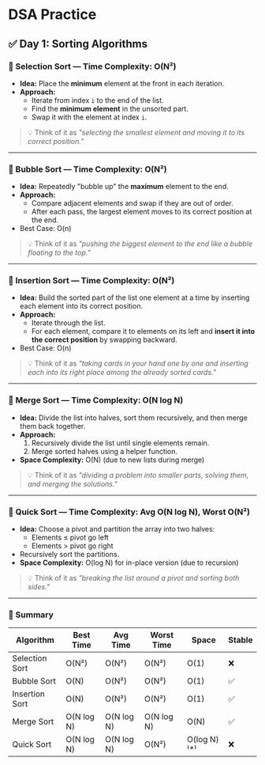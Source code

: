 # DSA Practice

## ✅ Day 1: Sorting Algorithms

### 🔹 Selection Sort — Time Complexity: O(N²)

- **Idea:** Place the **minimum** element at the front in each iteration.
- **Approach:**
  - Iterate from index `i` to the end of the list.
  - Find the **minimum element** in the unsorted part.
  - Swap it with the element at index `i`.

> 💡 Think of it as *"selecting the smallest element and moving it to its correct position."*

---

### 🔹 Bubble Sort — Time Complexity: O(N²)

- **Idea:** Repeatedly "bubble up" the **maximum** element to the end.
- **Approach:**
  - Compare adjacent elements and swap if they are out of order.
  - After each pass, the largest element moves to its correct position at the end.
- Best Case: O(n)  

> 💡 Think of it as *"pushing the biggest element to the end like a bubble floating to the top."*

---
### 🔹 Insertion Sort — Time Complexity: O(N²)

- **Idea:** Build the sorted part of the list one element at a time by inserting each element into its correct position.
- **Approach:**
  - Iterate through the list.
  - For each element, compare it to elements on its left and **insert it into the correct position** by swapping backward.
- Best Case: O(n)
  
> 💡 Think of it as *"taking cards in your hand one by one and inserting each into its right place among the already sorted cards."*

---
### 🔹 Merge Sort — Time Complexity: O(N log N)

- **Idea:** Divide the list into halves, sort them recursively, and then merge them back together.
- **Approach:**
  1. Recursively divide the list until single elements remain.
  2. Merge sorted halves using a helper function.
- **Space Complexity:** O(N) (due to new lists during merge)


> 💡 Think of it as *"dividing a problem into smaller parts, solving them, and merging the solutions."*

---

### 🔹 Quick Sort — Time Complexity: Avg O(N log N), Worst O(N²)

- **Idea:** Choose a pivot and partition the array into two halves:
  - Elements ≤ pivot go left
  - Elements > pivot go right
- Recursively sort the partitions.
- **Space Complexity:** O(log N) for in-place version (due to recursion)


> 💡 Think of it as *"breaking the list around a pivot and sorting both sides."*

---

### 🧠 Summary

| Algorithm       | Best Time | Avg Time   | Worst Time | Space     | Stable 
|----------------|-----------|------------|------------|-----------|--------
| Selection Sort | O(N²)     | O(N²)      | O(N²)      | O(1)      | ❌     
| Bubble Sort    | O(N)      | O(N²)      | O(N²)      | O(1)      | ✅     
| Insertion Sort | O(N)      | O(N²)      | O(N²)      | O(1)      | ✅    
| Merge Sort     | O(N log N)| O(N log N) | O(N log N) | O(N)      | ✅    
| Quick Sort     | O(N log N)| O(N log N) | O(N²)      | O(log N)⁽*⁾ | ❌   

